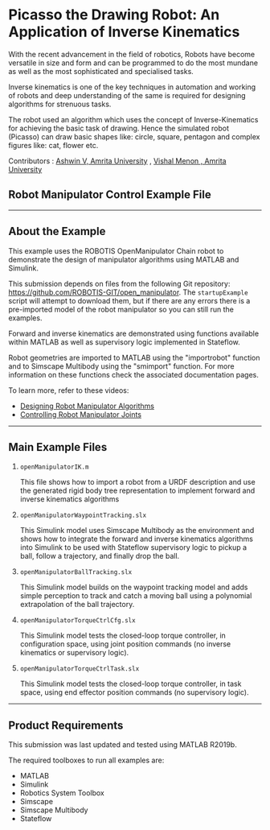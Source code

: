 # Picasso the Drawing Robot: An Application of Inverse Kinematics

With the recent advancement in the field of robotics, Robots have become versatile in size and form and can be programmed to do the most mundane as well as the most sophisticated and specialised tasks. 

Inverse kinematics is one of the key techniques in automation and working of robots and deep understanding of the same is required for designing algorithms for strenuous tasks.

The robot used an algorithm which uses the concept of Inverse-Kinematics for achieving the basic task of drawing. Hence the simulated robot (Picasso) can draw basic shapes like: circle, square, pentagon and complex figures like: cat, flower etc.

Contributors  : [Ashwin V, Amrita University](https://github.com/ashwinn-v) , [Vishal Menon , Amrita University](https://github.com/Caster12) 





## Robot Manipulator Control Example File

------------------------------------------------------------------------------------------

## About the Example

This example uses the ROBOTIS OpenManipulator Chain robot to demonstrate the 
design of manipulator algorithms using MATLAB and Simulink.

This submission depends on files from the following Git repository: https://github.com/ROBOTIS-GIT/open_manipulator. 
The `startupExample` script will attempt to download them, but if there are 
any errors there is a pre-imported model of the robot manipulator so you can 
still run the examples.

Forward and inverse kinematics are demonstrated using functions available 
within MATLAB as well as supervisory logic implemented in Stateflow.

Robot geometries are imported to MATLAB using the "importrobot" function
and to Simscape Multibody using the "smimport" function. For more information
on these functions check the associated documentation pages.

To learn more, refer to these videos:

* [Designing Robot Manipulator Algorithms](https://www.mathworks.com/videos/matlab-and-simulink-robotics-arena-designing-robot-manipulator-algorithms-1515776491590.html)
* [Controlling Robot Manipulator Joints](https://www.mathworks.com/videos/matlab-and-simulink-robotics-arena-controlling-robot-manipulator-joints-1521714030608.html)

------------------------------------------------------------------------------------------

## Main Example Files

1. `openManipulatorIK.m`
    
    This file shows how to import a robot from a URDF description and use
    the generated rigid body tree representation to implement forward and
    inverse kinematics algorithms

2. `openManipulatorWaypointTracking.slx`
    
    This Simulink model uses Simscape Multibody as the environment and shows
    how to integrate the forward and inverse kinematics algorithms into Simulink
    to be used with Stateflow supervisory logic to pickup a ball, follow a
    trajectory, and finally drop the ball.

3. `openManipulatorBallTracking.slx`

    This Simulink model builds on the waypoint tracking model and adds simple
    perception to track and catch a moving ball using a polynomial 
    extrapolation of the ball trajectory.

4. `openManipulatorTorqueCtrlCfg.slx`

    This Simulink model tests the closed-loop torque controller, in configuration 
    space, using joint position commands (no inverse kinematics or supervisory logic).

5. `openManipulatorTorqueCtrlTask.slx`

    This Simulink model tests the closed-loop torque controller, in task 
    space, using end effector position commands (no supervisory logic).

------------------------------------------------------------------------------------------

## Product Requirements

This submission was last updated and tested using MATLAB R2019b. 

The required toolboxes to run all examples are:

* MATLAB
* Simulink
* Robotics System Toolbox
* Simscape
* Simscape Multibody
* Stateflow
